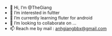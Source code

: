 - 👋 Hi, I’m @TheGiang
- 👀 I’m interested in fultter
- 🌱 I’m currently learning fluter for android 
- 💞️ I’m looking to collaborate on ...
- 📫 Reach me by mail : anhgiangbbx@gmail.com

<!---
TheGiang/TheGiang is a ✨ special ✨ repository because its `README.md` (this file) appears on your GitHub profile.
You can click the Preview link to take a look at your changes.
--->
